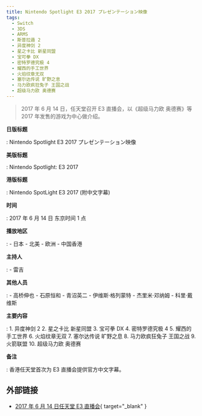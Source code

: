 ```yaml
---
title: Nintendo Spotlight E3 2017 プレゼンテーション映像
tags:
  - Switch
  - 3DS
  - ARMS
  - 斯普拉遁 2
  - 异度神剑 2
  - 星之卡比 新星同盟
  - 宝可拳 DX
  - 密特罗德究极 4
  - 耀西的手工世界
  - 火焰纹章无双
  - 塞尔达传说 旷野之息
  - 马力欧疯狂兔子 王国之战
  - 超级马力欧 奥德赛
---
```


> 2017 年 6 月 14 日，任天堂召开 E3 直播会，以《超级马力欧 奥德赛》等 2017 年发售的游戏为中心做介绍。

**日版标题**

:   Nintendo Spotlight E3 2017 プレゼンテーション映像

**美版标题**

:   Nintendo Spotlight: E3 2017

**港版标题**

:   Nintendo SpotLight E3 2017 (附中文字幕)

**时间**

:   2017 年 6 月 14 日 东京时间 1 点

**播放地区**

:   - 日本
	- 北美
	- 欧洲
	- 中国香港

**主持人**

:   - 雷吉

**其他人员**

:   - 高桥伸也
	- 石原恒和
	- 青沼英二
	- 伊维斯·格列蒙特
	- 杰里米·邓纳姆
	- 科里·戴维斯

**主要内容**

:   1. 异度神剑 2
	2. 星之卡比 新星同盟
	3. 宝可拳 DX
	4. 密特罗德究极 4
	5. 耀西的手工世界
	6. 火焰纹章无双
	7. 塞尔达传说 旷野之息
	8. 马力欧疯狂兔子 王国之战
	9. 火箭联盟
	10. 超级马力欧 奥德赛

**备注**

:   香港任天堂首次为 E3 直播会提供官方中文字幕。

## 外部链接

- [2017 年 6 月 14 日任天堂 E3 直播会](https://www.bilibili.com/video/BV1y7411q7Je/){ target="_blank" }
